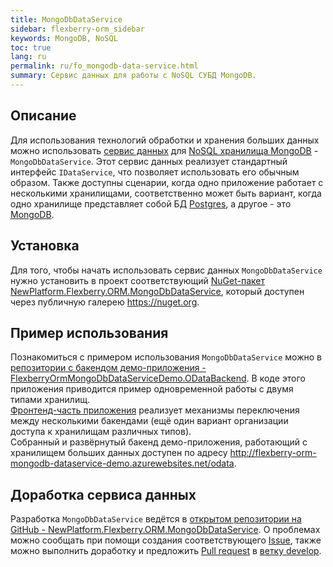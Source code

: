 ```yaml
---
title: MongoDbDataService
sidebar: flexberry-orm_sidebar
keywords: MongoDB, NoSQL
toc: true
lang: ru
permalink: ru/fo_mongodb-data-service.html
summary: Cервис данных для работы с NoSQL СУБД MongoDB.
---
```


## Описание

Для использования технологий обработки и хранения больших данных можно использовать [сервис данных](fo_data-service.html) для [NoSQL хранилища MongoDB](gbt_mongodb.html) - `MongoDbDataService`.  Этот сервис данных реализует стандартный интерфейс `IDataService`, что позволяет использовать его обычным образом. Также доступны сценарии, когда одно приложение работает с несколькими хранилищами, соответственно может быть вариант, когда одно хранилище представляет собой БД [Postgres](gbt_postgresql.html), а другое - это [MongoDB](gbt_mongodb.html).  

## Установка

Для того, чтобы начать использовать сервис данных `MongoDbDataService` нужно установить в проект соответствующий [NuGet-пакет NewPlatform.Flexberry.ORM.MongoDbDataService](https://www.nuget.org/packages/NewPlatform.Flexberry.ORM.MongoDbDataService), который доступен через публичную галерею <https://nuget.org>.  

## Пример использования

Познакомиться с примером использования `MongoDbDataService` можно в [репозитории с бакендом демо-приложения - FlexberryOrmMongoDbDataServiceDemo.ODataBackend](https://github.com/Flexberry/FlexberryOrmMongoDbDataServiceDemo.ODataBackend). В коде этого приложения приводится пример одновременной работы с двумя типами хранилищ.  
[Фронтенд-часть приложения](https://github.com/Flexberry/flexberry-orm-mongodb-dataservice-demo-frontend) реализует механизмы переключения между несколькими бакендами (ещё один вариант организации доступа к хранилищам различных типов).  
Собранный и развёрнутый бакенд демо-приложения, работающий с хранилищем больших данных доступен по адресу <http://flexberry-orm-mongodb-dataservice-demo.azurewebsites.net/odata>.

## Доработка сервиса данных

Разработка `MongoDbDataService` ведётся в [открытом репозитории на GitHub - NewPlatform.Flexberry.ORM.MongoDbDataService](https://github.com/Flexberry/NewPlatform.Flexberry.ORM.MongoDbDataService). О проблемах можно сообщать при помощи создания соответствующего [Issue](https://github.com/Flexberry/NewPlatform.Flexberry.ORM.MongoDbDataService/issues), также можно выполнить доработку и предложить [Pull request](https://github.com/Flexberry/NewPlatform.Flexberry.ORM.MongoDbDataService/pulls) в [ветку develop](https://github.com/Flexberry/NewPlatform.Flexberry.ORM.MongoDbDataService/tree/develop).

